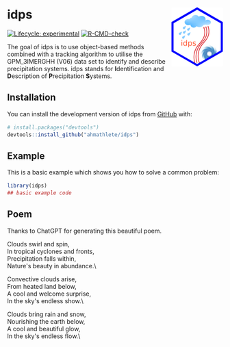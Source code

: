
# idps <img src="man/figures/logo.png" align="right" height="138" />

<!-- badges: start -->
[![Lifecycle: experimental](https://img.shields.io/badge/lifecycle-experimental-orange.svg)](https://lifecycle.r-lib.org/articles/stages.html#experimental)
[![R-CMD-check](https://github.com/ahmathlete/idps/actions/workflows/R-CMD-check.yaml/badge.svg)](https://github.com/ahmathlete/idps/actions/workflows/R-CMD-check.yaml)
<!-- badges: end -->

The goal of idps is to use object-based methods combined with a tracking 
algorithm to utilise the GPM_3IMERGHH (V06) data set to identify and describe 
precipitation systems. idps stands for **I**dentification and **D**escription of **P**recipitation **S**ystems.

## Installation

You can install the development version of idps from [GitHub](https://github.com/) with:

``` r
# install.packages("devtools")
devtools::install_github("ahmathlete/idps")
```

## Example

This is a basic example which shows you how to solve a common problem:

``` r
library(idps)
## basic example code
```

## Poem 
Thanks to ChatGPT for generating this beautiful poem. 

Clouds swirl and spin,\
In tropical cyclones and fronts,\
Precipitation falls within,\
Nature's beauty in abundance.\

Convective clouds arise,\
From heated land below,\
A cool and welcome surprise,\
In the sky's endless show.\

Clouds bring rain and snow,\
Nourishing the earth below,\
A cool and beautiful glow,\
In the sky's endless flow.\
